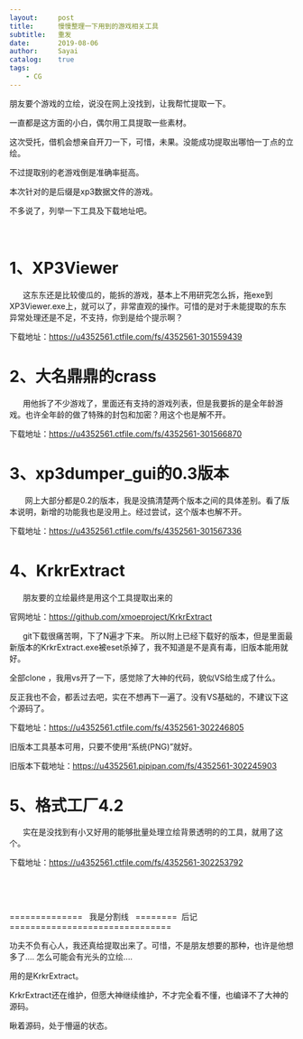 ```yaml
---
layout:     post
title:      慢慢整理一下用到的游戏相关工具
subtitle:   重发
date:       2019-08-06
author:     Sayai
catalog:    true
tags:
    - CG
---
```


朋友要个游戏的立绘，说没在网上没找到，让我帮忙提取一下。

一直都是这方面的小白，偶尔用工具提取一些素材。

这次受托，借机会想亲自开刀一下，可惜，未果。没能成功提取出哪怕一丁点的立绘。

不过提取别的老游戏倒是准确率挺高。

本次针对的是后缀是xp3数据文件的游戏。

不多说了，列举一下工具及下载地址吧。

 

# 1、XP3Viewer

      这东东还是比较傻瓜的，能拆的游戏，基本上不用研究怎么拆，拖exe到XP3Viewer.exe上，就可以了，非常直观的操作。可惜的是对于未能提取的东东异常处理还是不足，不支持，你到是给个提示啊？ 

下载地址：<https://u4352561.ctfile.com/fs/4352561-301559439>

# 2、大名鼎鼎的crass

      用他拆了不少游戏了，里面还有支持的游戏列表，但是我要拆的是全年龄游戏。也许全年龄的做了特殊的封包和加密？用这个也是解不开。

下载地址：<https://u4352561.ctfile.com/fs/4352561-301566870>

# 3、xp3dumper_gui的0.3版本

       网上大部分都是0.2的版本，我是没搞清楚两个版本之间的具体差别。看了版本说明，新增的功能我也是没用上。经过尝试，这个版本也解不开。

下载地址：https://u4352561.ctfile.com/fs/4352561-301567336

# 4、KrkrExtract

      朋友要的立绘最终是用这个工具提取出来的

官网地址：https://github.com/xmoeproject/KrkrExtract

      git下载很痛苦啊，下了N遍才下来。 所以附上已经下载好的版本，但是里面最新版本的KrkrExtract.exe被eset杀掉了，我不知道是不是真有毒，旧版本能用就好。

全部clone ，我用vs开了一下，感觉除了大神的代码，貌似VS给生成了什么。

反正我也不会，都丢过去吧，实在不想再下一遍了。没有VS基础的，不建议下这个源码了。 

下载地址：https://u4352561.ctfile.com/fs/4352561-302246805

旧版本工具基本可用，只要不使用“系统(PNG)”就好。 

旧版本下载地址：https://u4352561.pipipan.com/fs/4352561-302245903

# 5、格式工厂4.2

      实在是没找到有小又好用的能够批量处理立绘背景透明的的工具，就用了这个。

下载地址：https://u4352561.ctfile.com/fs/4352561-302253792

 

 

==============   我是分割线   ========  后记 ===============================

功夫不负有心人，我还真给提取出来了。可惜，不是朋友想要的那种，也许是他想多了.... 怎么可能会有光头的立绘....

用的是KrkrExtract。

KrkrExtract还在维护，但愿大神继续维护，不才完全看不懂，也编译不了大神的源码。

瞅着源码，处于懵逼的状态。


